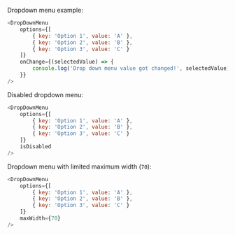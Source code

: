 Dropdown menu example:

```js
<DropDownMenu
    options={[
        { key: 'Option 1', value: 'A' },
        { key: 'Option 2', value: 'B' },
        { key: 'Option 3', value: 'C' }
    ]}
    onChange={(selectedValue) => {
        console.log('Drop down menu value got changed!', selectedValue);
    }}
/>
```
Disabled dropdown menu:

```js
<DropDownMenu
    options={[
        { key: 'Option 1', value: 'A' },
        { key: 'Option 2', value: 'B' },
        { key: 'Option 3', value: 'C' }
    ]}
    isDisabled
/>
```

Dropdown menu with limited maximum width (`70`):

```js
<DropDownMenu
    options={[
        { key: 'Option 1', value: 'A' },
        { key: 'Option 2', value: 'B' },
        { key: 'Option 3', value: 'C' }
    ]}
    maxWidth={70}
/>
```
